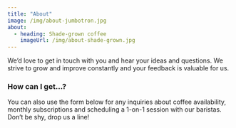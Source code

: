 ```yaml
---
title: "About"
image: /img/about-jumbotron.jpg
about:
  - heading: Shade-grown coffee
    imageUrl: /img/about-shade-grown.jpg
---
```

We’d love to get in touch with you and hear your ideas and
questions. We strive to grow and improve constantly and your feedback
is valuable for us.

<h3 class="f4 b lh-title mb2">How can I get…?</h3>

You can also use the form below for any inquiries about coffee
availability, monthly subscriptions and scheduling a 1-on-1 session
with our baristas. Don’t be shy, drop us a line!